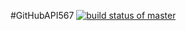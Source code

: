 #GitHubAPI567
[![build status of master](https://travis-ci.org/ztylergeorge/GitHubAPI567.svg?branch=master)](https://travis-ci.org/ztylergeorge/GitHubAPI567)
